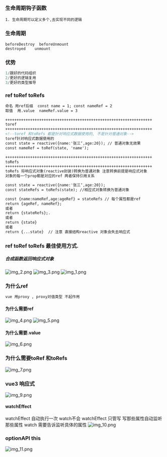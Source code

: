 ### 生命周期钩子函数
```text
1. 生命周期可以定义多个,去实现不同的逻辑
```
### 生命周期
```angular2html
beforeDestroy  beforeUnmount
destroyed    unmount
```

### 优势
```js
1/跟好的代码组织
2/更好的逻辑复用
3/更好的类型推导
```
### ref toRef  toRefs
```html
命名 用ref后缀  const name = 1; const nameRef = 2 
取值  用.value  nameRef.value = 3

+++++++++++++++++++++++++++++++++++++++++++++++++++++++++++++++++
toref
+++++++++++++++++++++++++++++++++++++++++++++++++++++++++++++++++
<!--toref 和toRefs 都是针对响应式数据使用的, 不是针对普通对象-->
toref针对响应式数据使用的
const state = reactive({name:'张三‘,age:20}); // 普通对象无效果
const nameRef = toRef(state, 'name');

+++++++++++++++++++++++++++++++++++++++++++++++++++++++++++++++++
toRefs
+++++++++++++++++++++++++++++++++++++++++++++++++++++++++++++++++
toRefs 将响应式对象(reactive封装)转换为普通对象 注意转换前提是响应式对象
对象的每一个prop都是对应的ref 两者保持引用关系

const state = reactive({name:'张三‘,age:20});
const stateRefs = toRefs(state); //相应式对象转换为普通对象

const {name:nameRef,age:ageRef} = stateRefs // 每个属性都是ref
return {ageRef, nameRef};
或者
return {stateRefs};.
或者
return {state}
或者
return {...state}  // 注意 直接结构reactive 对象会失去响应式
```
### ref toRef  toRefs 最佳使用方式.
##### 合成函数返回响应式对象
![img_2.png](img_2.png)
![img_3.png](img_3.png)
![img_1.png](img_1.png)

### 为什么ref
```html
vue 用proxy , proxy对值类型 不起作用
```
####  为什么需要ref
![img_4.png](img_4.png)
![img_5.png](img_5.png)
####  为什么需要.value
![img_6.png](img_6.png)

### 为什么需要toRef 和toRefs
![img_7.png](img_7.png)

### vue3 响应式
![img_9.png](img_9.png)
#### watchEffect 
watchEffect 自动执行一次  watch不会
watchEffect 只管写 写那些属性自动监听那些属性  watch 需要告诉监听具体的属性
![img_10.png](img_10.png)


### optionAPI this
![img_11.png](img_11.png)
